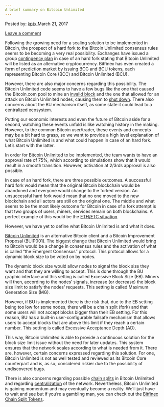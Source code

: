 ```yaml
---
A brief summary on Bitcoin Unlimited
---
```

<article class="post-listing post-18832 post type-post status-publish format-standard has-post-thumbnail hentry 
tag-bitcoin tag-summary tag-unlimited">
<div class="post-inner">
<span>Posted by: <a href="https://www.deepdotweb.com/author/kptx/" title="">kptx </a></span>
<span>March 21, 2017</span>

<span><a href="https://www.deepdotweb.com/2017/03/21/brief-summary-bitcoin-unlimited/#respond">Leave a comment</a></span>


<p>Following the growing need for a scaling solution to be implemented in Bitcoin, the prospect of a hard fork to the Bitcoin Unlimited consensus rules seems to be becoming a very real possibility. Exchanges have issued a group <a href="http://www.coindesk.com/bitcoin-exchanges-unveil-emergency-hard-fork-contingency-plan/">contingency plan</a> in case of an hard fork stating that Bitcoin Unlimited will be listed as an alternative cryptocurrency. Bitfinex has even created a form of <a href="https://www.cryptocompare.com/coins/guides/chain-split-tokens-explained/">prediction market</a> by issuing BCC and BCU tokens, each representing Bitcoin Core (BCC) and Bitcoin Unlimited (BCU).</p>
<p>However, there are also major concerns regarding this possibility. The Bitcoin Unlimited code seems to have a few bugs like the one that caused the Bitcoin.com pool to mine an <a href="http://bitcoinist.com/bitcoin-unlimited-bug-miscounting-bytes/">invalid block</a> and the one that allowed for an attack on Bitcoin Unlimited nodes, causing them to <a href="https://www.cryptocoinsnews.com/bitcoin-core-developers-attack-bitcoin-unlimited/">shut down</a>. There also concerns about the BU mechanism itself, as some state it could lead to a centralized ecosystem.</p>
<p>Putting our economic interests and even the future of Bitcoin aside for a second, watching these events unfold is like watching history in the making. However, to the common Bitcoin user/trader, these events and concepts may be a bit hard to grasp, so we want to provide a high level explanation of what Bitcoin Unlimited is and what could happen in case of an hard fork. Let’s start with the latter.</p>
<p>In order for <a href="https://www.bitcoinunlimited.info/">Bitcoin Unlimited</a> to be implemented, the team wants to have an approval rate of 75%, which according to simulations show that it would result in a smooth transition. However, activation at 2/3rds approval is also possible.</p>
<p>In case of an hard fork, there are three possible outcomes. A successful hard fork would mean that the original Bitcoin blockchain would be abandoned and everyone would change to the forked version. An unsuccessful hard fork would mean that no one moved to the new blockchain and all actors are still on the original one. The middle and what seems to be the most likely outcome for Bitcoin in case of a fork attempt is that two groups of users, miners, services remain on both blockchains. A perfect example of this would be the <a href="https://www.cryptocompare.com/coins/guides/what-is-ethereum-classic/">ETH/ETC situation</a>.</p>
<p>However, we have yet to define what Bitcoin Unlimited is and what it does.</p>
<p><a href="https://www.bitcoinunlimited.info/">Bitcoin Unlimited</a> is an alternative Bitcoin client and a Bitcoin Improvement Proposal (BUIP001). The biggest change that Bitcoin Unlimited would bring to Bitcoin would be a change in consensus rules and the activation of what is called “the Emergent Consensus” protocol. This protocol allows for a dynamic block size to be voted on by nodes.</p>
<p>The dynamic block size would allow nodes to signal the block size they want and that they are willing to accept. This is done through the BU graphic interface and this setting is called Excessive Block Size (EB). Miners will then, according to the nodes’ signals, increase (or decrease) the block size limit to satisfy the nodes’ requests. This setting is called Maximum Generation Size (MG).</p>
<p>However, if BU is implemented there is the risk that, due to the EB setting being too low for some nodes, there will be a chain split (fork) and that some users will not accept blocks bigger than their EB setting. For this reason, BU has a built-in user-configurable failsafe mechanism that allows users to accept blocks that are above this limit if they reach a certain number. This setting is called Excessive Acceptance Depth (AD).</p>
<p>This way, Bitcoin Unlimited is able to provide a continuous solution for the block size limit issue without the need for later updates. This system ensures that the network scales according to what is needed from it. There are, however, certain concerns expressed regarding this solution. For one, Bitcoin Unlimited is not as well tested and reviewed as its Bitcoin Core counterpart and is, as so, considered riskier due to the possibility of undiscovered bugs.</p>
<p>There is also concerns regarding possible <a href="https://bitcoinmagazine.com/articles/how-bitcoin-unlimited-users-may-end-different-blockchains/">chain splits</a> in Bitcoin Unlimited and regarding <a href="https://blog.sia.tech/a-future-led-by-bitcoin-unlimited-is-a-centralized-future-e48ab52c817a#.ie7mqpcz1">centralization</a> of the network. Nevertheless, Bitcoin Unlimited is gaining momentum and may eventually become a reality. We’ll just have to wait and see but if you’re a gambling man, you can check out the <a href="https://www.bitfinex.com/posts/195">Bitfinex Chain Split Tokens</a>.</p>
</div>
<span style="display:none"><a href="https://www.deepdotweb.com/tag/bitcoin/" rel="tag">bitcoin</a> <a href="https://www.deepdotweb.com/tag/summary/" rel="tag">summary</a> <a href="https://www.deepdotweb.com/tag/unlimited/" rel="tag">unlimited</a></span> <span style="display:none" class="updated">2017-03-21<a href="https://www.deepdotweb.com/author/kptx/" title="Posts by kptx" rel="author">kptx</a></strong></div>
</div>
</article>

